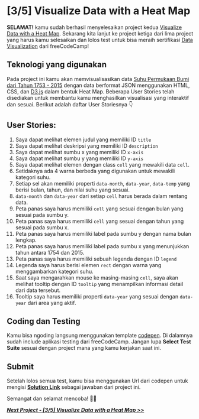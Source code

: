 # [3/5] Visualize Data with a Heat Map

**SELAMAT!** kamu sudah berhasil menyelesaikan project kedua [Visualize Data with a Heat Map](https://github.com/dipintoo/freeCodeCamp_D3-Scatterplot-Graph). Sekarang kita lanjut ke project ketiga dari lima project yang harus kamu selesaikan dan lolos test untuk bisa meraih sertifikasi [Data Visualization](https://www.freecodecamp.org/learn/data-visualization/#json-apis-and-ajax) dari freeCodeCamp!

## Teknologi yang digunakan

Pada project ini kamu akan memvisualisasikan data [Suhu Permukaan Bumi dari Tahun 1753 - 2015](https://raw.githubusercontent.com/freeCodeCamp/ProjectReferenceData/master/global-temperature.json) dengan data berformat JSON menggunakan HTML, CSS, dan [D3.js](https://d3js.org/) dalam bentuk Heat Map. Beberapa User Stories telah disediakan untuk membantu kamu menghasilkan visualisasi yang interaktif dan sesuai. Berikut adalah daftar User Storiesnya 👇

## User Stories:

1. Saya dapat melihat elemen judul yang memiliki ID `title`
2. Saya dapat melihat deskripsi yang memiliki ID  `description`
3. Saya dapat melihat sumbu x yang memiliki ID `x-axis`
4. Saya dapat melihat sumbu y yang memiliki ID `y-axis`
5. Saya dapat melihat elemen dengan class `cell` yang mewakili data `cell`.
6. Setidaknya ada 4 warna berbeda yang digunakan untuk mewakili kategori suhu.
7. Setiap sel akan memiliki properti `data-month`, `data-year`, `data-temp` yang berisi bulan, tahun, dan nilai suhu yang sesuai.
8. `data-month` dan `data-year` dari setiap `cell` harus berada dalam rentang data.
9. Peta panas saya harus memiliki `cell` yang sesuai dengan bulan yang sesuai pada sumbu y.
10. Peta panas saya harus memiliki `cell` yang sesuai dengan tahun yang sesuai pada sumbu x.
11. Peta panas saya harus memiliki label pada sumbu y dengan nama bulan lengkap.
12. Peta panas saya harus memiliki label pada sumbu x yang menunjukkan tahun antara 1754 dan 2015.
13. Peta panas saya harus memiliki sebuah legenda dengan ID `legend`
14. Legenda saya harus berisi elemen `rect` dengan warna yang menggambarkan kategori suhu.
15. Saat saya mengarahkan mouse ke masing-masing `cell`, saya akan melihat tooltip dengan ID `tooltip` yang menampilkan informasi detail dari data tersebut.
16. Tooltip saya harus memiliki properti `data-year` yang sesuai dengan `data-year` dari area yang aktif.
    
## Coding dan Testing

Kamu bisa ngoding langsung menggunakan template [codepen](https://codepen.io/pen?template=MJjpwO). Di dalamnya sudah include aplikasi testing dari freeCodeCamp. Jangan lupa **Select Test Suite** sesuai dengan project mana yang kamu kerjakan saat ini. 

## Submit

Setelah lolos semua test, kamu bisa menggunakan Url dari codepen untuk mengisi [**Solution Link**](https://www.freecodecamp.org/learn/data-visualization/data-visualization-projects/visualize-data-with-a-heat-map) sebagai jawaban dari project ini.

Semangat dan selamat mencoba! 🚀📜  


[***Next Project - [3/5] Visualize Data with a Heat Map >>***]()
